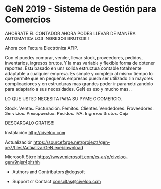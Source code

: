 ﻿# GeN 2019 - Sistema de Gestión para Comercios

AHORRATE EL CONTADOR AHORA PODES LLEVAR DE MANERA AUTOMATICA LOS INGRESOS BRUTOS!!!

Ahora con Factura Electrónica AFIP.

Con el puedes comprar, vender, llevar stock, proveedores, pedidos, inventarios, ingresos brutos. 
Y la mas variable y flexible forma de obtener reportes. 
Esta basado en una solida estructura contable totalmente adaptable a cualquier empresa. 
Es simple y complejo al mismo tiempo lo que permite que en pequeñas empresas pueda ser utilizado sin mayores complicaciones y en estructuras mas grandes poder ir parametrizandolo para adaptarlo a sus necesidades. 
GeN es eso y mucho mas…

LO QUE USTED NECESITA PARA SU PYME O COMERCIO.

Stock. Ventas. Facturación. Remitos. Clientes. Vendedores. Proveedores. Servicios. Presupuestos. Pedidos. IVA. Ingresos Brutos. Caja.

DESCARGALO GRATIS!!!

Instalación
http://civeloo.com

Actualización
https://sourceforge.net/projects/gen-xe7/files/ActualizarGeN.exe/download

Microsoft Store
https://www.microsoft.com/es-ar/p/civeloo-gen/9njsr4plfshh

* Authors and Contributors
@degsoft

* Support or Contact
consultas@civeloo.com
